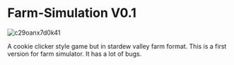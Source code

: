 # Farm-Simulation V0.1

![c29oanx7d0k41](https://user-images.githubusercontent.com/44483048/197375769-f0746962-56d1-4c66-9218-e9c85445d0c4.jpg)

A cookie clicker style game but in stardew valley farm format.
This is a first version for farm simulator. It has a lot of bugs.
